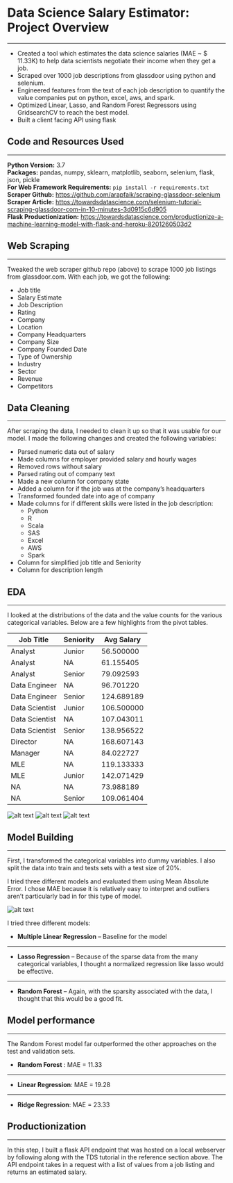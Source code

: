 # Data Science Salary Estimator: Project Overview 
***
* Created a tool which estimates the data science salaries (MAE ~ $ 11.33K) to help data scientists negotiate their income when they get a job.
* Scraped over 1000 job descriptions from glassdoor using python and selenium.
* Engineered features from the text of each job description to quantify the value companies put on python, excel, aws, and spark. 
* Optimized Linear, Lasso, and Random Forest Regressors using GridsearchCV to reach the best model. 
* Built a client facing API using flask 

## Code and Resources Used 
***
**Python Version:** 3.7  
**Packages:** pandas, numpy, sklearn, matplotlib, seaborn, selenium, flask, json, pickle  
**For Web Framework Requirements:**  ```pip install -r requirements.txt```  
**Scraper Github:** https://github.com/arapfaik/scraping-glassdoor-selenium  
**Scraper Article:** https://towardsdatascience.com/selenium-tutorial-scraping-glassdoor-com-in-10-minutes-3d0915c6d905  
**Flask Productionization:** https://towardsdatascience.com/productionize-a-machine-learning-model-with-flask-and-heroku-8201260503d2

## Web Scraping
***
Tweaked the web scraper github repo (above) to scrape 1000 job listings from glassdoor.com. With each job, we got the following:
*	Job title
*	Salary Estimate
*	Job Description
*	Rating
*	Company 
*	Location
*	Company Headquarters 
*	Company Size
*	Company Founded Date
*	Type of Ownership 
*	Industry
*	Sector
*	Revenue
*	Competitors 

## Data Cleaning
***
After scraping the data, I needed to clean it up so that it was usable for our model. I made the following changes and created the following variables:

*	Parsed numeric data out of salary 
*	Made columns for employer provided salary and hourly wages 
*	Removed rows without salary 
*	Parsed rating out of company text 
*	Made a new column for company state 
*	Added a column for if the job was at the company’s headquarters 
*	Transformed founded date into age of company 
*	Made columns for if different skills were listed in the job description:
    * Python  
    * R  
    * Scala
    * SAS
    * Excel  
    * AWS  
    * Spark 
*	Column for simplified job title and Seniority 
*	Column for description length 

## EDA
***
I looked at the distributions of the data and the value counts for the various categorical variables. Below are a few highlights from the pivot tables. 

|Job Title|Seniority|Avg Salary|
|---------|---------|----------| 
|Analyst|Junior|56.500000|
|Analyst|NA|61.155405|
|Analyst|Senior|79.092593|
|Data Engineer|NA|96.701220|
|Data Engineer|Senior|124.689189|
|Data Scientist|Junior|106.500000|
|Data Scientist|NA|107.043011|
|Data Scientist|Senior|138.956522|
|Director|NA|168.607143|
|Manager|NA|84.022727|
|MLE|NA|119.133333|
|MLE|Junior|	142.071429|
|NA|NA|73.988189|
|NA|Senior|	109.061404|

![alt text](https://github.com/ankushraj43/ds_salary_proj/blob/master/Salary%20by%20different%20sector.png "Salary by different Sector")
![alt text](https://github.com/ankushraj43/ds_salary_proj/blob/master/Salary%20by%20job%20state.png "Salary by Job State")
![alt text](https://github.com/ankushraj43/ds_salary_proj/blob/master/Correlation.png "Correlations")

## Model Building 
***
First, I transformed the categorical variables into dummy variables. I also split the data into train and tests sets with a test size of 20%.   

I tried three different models and evaluated them using Mean Absolute Error. I chose MAE because it is relatively easy to interpret and outliers aren’t particularly bad in for this type of model.   

![alt text](https://github.com/ankushraj43/ds_salary_proj/blob/master/LR(alpha%2Cerror).png "Lasso Regression Graph by alpha and error")

I tried three different models:
*	**Multiple Linear Regression** – Baseline for the model
---
*	**Lasso Regression** – Because of the sparse data from the many categorical variables, I thought a normalized regression like lasso would be effective.
---
*	**Random Forest** – Again, with the sparsity associated with the data, I thought that this would be a good fit. 

## Model performance
***
The Random Forest model far outperformed the other approaches on the test and validation sets. 
*	**Random Forest** : MAE = 11.33
---
*	**Linear Regression**: MAE = 19.28
---
*	**Ridge Regression**: MAE = 23.33

## Productionization 
***
In this step, I built a flask API endpoint that was hosted on a local webserver by following along with the TDS tutorial in the reference section above. The API endpoint takes in a request with a list of values from a job listing and returns an estimated salary. 
